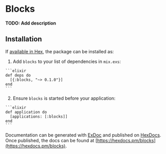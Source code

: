 # Blocks

**TODO: Add description**

## Installation

If [available in Hex](https://hex.pm/docs/publish), the package can be installed as:

  1. Add `blocks` to your list of dependencies in `mix.exs`:

    ```elixir
    def deps do
      [{:blocks, "~> 0.1.0"}]
    end
    ```

  2. Ensure `blocks` is started before your application:

    ```elixir
    def application do
      [applications: [:blocks]]
    end
    ```

Documentation can be generated with [ExDoc](https://github.com/elixir-lang/ex_doc)
and published on [HexDocs](https://hexdocs.pm). Once published, the docs can
be found at [https://hexdocs.pm/blocks](https://hexdocs.pm/blocks).

